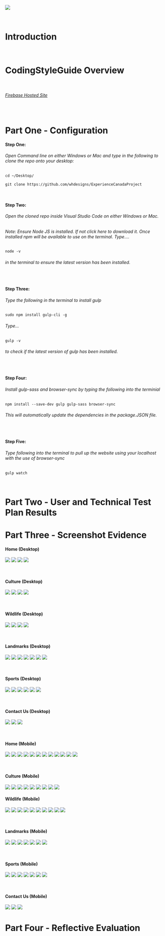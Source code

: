 ![](public/imgs/logo.png)

 <br /> 

# Introduction

  <br /> 

# CodingStyleGuide Overview 

  <br /> 

###### [Firebase Hosted Site](https://experiencecanadaproject.web.app/)

 <br /> 

 
# Part One - Configuration

#### Step One: 
###### Open Command line on either Windows or Mac and type in the following to clone the repo onto your desktop:

```
cd ~/Desktop/

git clone https://github.com/whdesigns/ExperienceCanadaProject

```

 <br /> 
 
#### Step Two:
###### Open the cloned repo inside Visual Studio Code on either Windows or Mac.

###### Note: Ensure Node JS is installed. If not click here to download it. Once installed npm will be available to use on the terminal. Type....
 
 ```
node -v

 ```
###### in the terminal to ensure the latest version has been installed. 

  <br /> 

#### Step Three:
###### Type the following in the terminal to install gulp

 ```
sudo npm install gulp-cli -g

 ```
 
###### Type...

 ```
gulp -v

 ```
###### to check if the latest version of gulp has been installed.

  <br />

#### Step Four: 
###### Install gulp-sass and browser-sync by typing the following into the terminial 

 ```
npm install --save-dev gulp gulp-sass browser-sync

 ```
###### This will automatically update the dependencies in the package.JSON file.
 
   <br />

#### Step Five:
###### Type following into the terminal to pull up the website using your localhost with the use of browser-sync


 ```
gulp watch

 ```

  <br /> 
  
# Part Two - User and Technical Test Plan Results  
  

# Part Three - Screenshot Evidence

#### Home (Desktop)
![](public/imgs/Home0.png)
![](public/imgs/Home1.png)
![](public/imgs/Home2.png)
![](public/imgs/Home3.png)
 
  <br /> 

#### Culture (Desktop)
![](public/imgs/Culture0.png)
![](public/imgs/Culture1.1.png)
![](public/imgs/Culture2.png)
![](public/imgs/Culture3.png)

 <br /> 

#### Wildlife (Desktop)
![](public/imgs/Wildlife0.png)
![](public/imgs/Wildlife1.png)
![](public/imgs/WIldlife2.png)
![](public/imgs/Wildlife3.png)

 <br /> 

#### Landmarks (Desktop)
![](public/imgs/Landmarks0.png)
![](public/imgs/Landmarks1.png)
![](public/imgs/Landmarks2.png)
![](public/imgs/Landmarks3.png)
![](public/imgs/Landmark4.png)
![](public/imgs/Landmarks5.png)
![](public/imgs/Landmarks6.png)

 <br /> 

#### Sports (Desktop)
![](public/imgs/Sports0.png)
![](public/imgs/Sports1.png)
![](public/imgs/Sports2.png)
![](public/imgs/Sports3.png)
![](public/imgs/Sports4.png)
![](public/imgs/Sports5.png)

 <br /> 

#### Contact Us (Desktop)
![](public/imgs/Contact0.png)
![](public/imgs/Contact1.png)
![](public/imgs/Contact2.png)

 <br /> 

#### Home (Mobile)
![](public/imgs/HomeMobile1.png)
![](public/imgs/HomeMenu.png)
![](public/imgs/HomeMobile2.png)
![](public/imgs/HomeMobile3.png)
![](public/imgs/Feedback1.png)
![](public/imgs/Feedback2.png)
![](public/imgs/Feedback3.png)
![](public/imgs/HomeMobile4.png)
![](public/imgs/HomeMobile5.png)
![](public/imgs/HomeMobile6.png)
![](public/imgs/HomeMobile7.png)
![](public/imgs/HomeMobile8.png)

 <br /> 

#### Culture (Mobile)
![](imgs/CultureMobile.png)
![](imgs/CultureMobile1.png)
![](imgs/CultureMobile2.png)
![](imgs/CultureMobile3.png)
![](imgs/CultureMobile4.png)
![](imgs/CultureMobile5.png)
![](imgs/CultureMobile6.png)
![](imgs/CultureMobile7.png)
![](imgs/CultureMobile8.png)


#### Wildlife (Mobile)
![](imgs/WildlifeMobile.png)
![](imgs/WildlifeMobile1.png)
![](imgs/WildlifeMobile2.png)
![](imgs/WildlifeMobile3.png)
![](imgs/WildlifeMobile4.png)
![](imgs/WildlifeMobile5.png)
![](imgs/WildlifeMobile6.png)
![](imgs/WildlifeMobile7.png)
![](imgs/WildlifeMobile8.png)
![](imgs/WildlifeMobile9.png)

 <br /> 

#### Landmarks (Mobile)
![](imgs/LandmarksMobile1.png)
![](imgs/LandmarksMobile2.png)
![](imgs/LandmarksMobile3.png)
![](imgs/LandmarksMobile4.png)
![](imgs/LandmarksMobile5.png)
![](imgs/LandmarksMobile6.png)
![](imgs/LandmarksMobile7.png)

 <br /> 

#### Sports (Mobile)
![](imgs/SportsMobile1.png)
![](imgs/SportsMobile2.png)
![](imgs/SportsMobile3.png)
![](imgs/SportsMobile4.png)
![](imgs/SportsMobile5.png)
![](imgs/SportsMobile6.png)
![](imgs/SportsMobile7.png)

 <br /> 

#### Contact Us (Mobile)
![](imgs/ContactMobile0.png)
![](imgs/ContactMobile1.png)
![](imgs/ContactMobile3.png)


# Part Four - Reflective Evaluation
